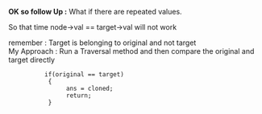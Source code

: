 ​<strong>OK so follow Up :</strong> What if there are repeated values. 

So that time node->val == target->val will not work

remember : Target is belonging to original and not target<br>
My  Approach : Run a Traversal method and then compare the original and target directly
              
              
              if(original == target)
               {
                    ans = cloned;
                    return;
               }
               
